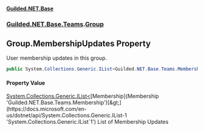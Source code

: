 
#### [Guilded.NET.Base](index 'index')
### [Guilded.NET.Base.Teams](index#Guilded_NET_Base_Teams 'Guilded.NET.Base.Teams').[Group](Group 'Guilded.NET.Base.Teams.Group')
## Group.MembershipUpdates Property
User membership updates in this group.  
```csharp
public System.Collections.Generic.IList<Guilded.NET.Base.Teams.Membership> MembershipUpdates { get; set; }
```

#### Property Value
[System.Collections.Generic.IList&lt;](https://docs.microsoft.com/en-us/dotnet/api/System.Collections.Generic.IList-1 'System.Collections.Generic.IList`1')[Membership](Membership 'Guilded.NET.Base.Teams.Membership')[&gt;](https://docs.microsoft.com/en-us/dotnet/api/System.Collections.Generic.IList-1 'System.Collections.Generic.IList`1')
List of Membership Updates
